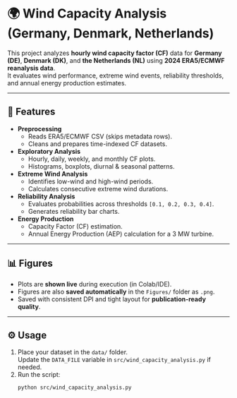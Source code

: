 # 🌍 Wind Capacity Analysis (Germany, Denmark, Netherlands)

This project analyzes **hourly wind capacity factor (CF)** data for **Germany (DE)**, **Denmark (DK)**, and **the Netherlands (NL)** using **2024 ERA5/ECMWF reanalysis data**.  
It evaluates wind performance, extreme wind events, reliability thresholds, and annual energy production estimates.

---

## 🔑 Features
- **Preprocessing**
  - Reads ERA5/ECMWF CSV (skips metadata rows).
  - Cleans and prepares time-indexed CF datasets.
- **Exploratory Analysis**
  - Hourly, daily, weekly, and monthly CF plots.
  - Histograms, boxplots, diurnal & seasonal patterns.
- **Extreme Wind Analysis**
  - Identifies low-wind and high-wind periods.
  - Calculates consecutive extreme wind durations.
- **Reliability Analysis**
  - Evaluates probabilities across thresholds `[0.1, 0.2, 0.3, 0.4]`.
  - Generates reliability bar charts.
- **Energy Production**
  - Capacity Factor (CF) estimation.
  - Annual Energy Production (AEP) calculation for a 3 MW turbine.

---

## 📊 Figures
- Plots are **shown live** during execution (in Colab/IDE).
- Figures are also **saved automatically** in the `Figures/` folder as `.png`.
- Saved with consistent DPI and tight layout for **publication-ready quality**.

---

## ⚙️ Usage
1. Place your dataset in the `data/` folder.  
   Update the `DATA_FILE` variable in `src/wind_capacity_analysis.py` if needed.  
2. Run the script:
   ```bash
   python src/wind_capacity_analysis.py